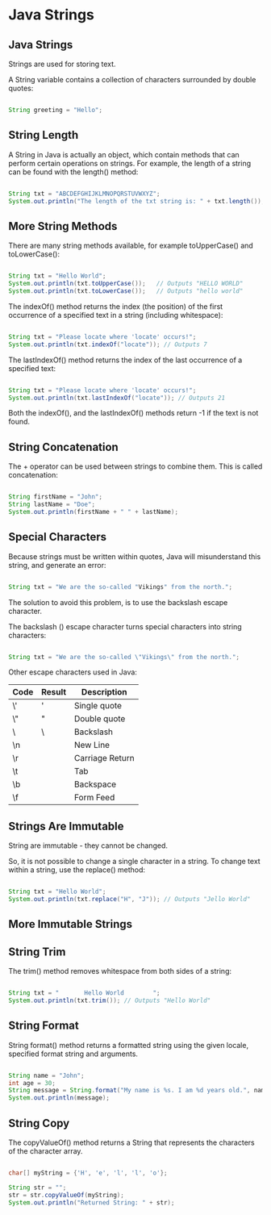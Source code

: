 
# Java Strings

## Java Strings

Strings are used for storing text.

A String variable contains a collection of characters surrounded by double quotes:

```java

String greeting = "Hello";

```

## String Length

A String in Java is actually an object, which contain methods that can perform certain operations on strings. For example, the length of a string can be found with the length() method:

```java

String txt = "ABCDEFGHIJKLMNOPQRSTUVWXYZ";
System.out.println("The length of the txt string is: " + txt.length());

```

## More String Methods  

There are many string methods available, for example toUpperCase() and toLowerCase():

```java

String txt = "Hello World";
System.out.println(txt.toUpperCase());   // Outputs "HELLO WORLD"
System.out.println(txt.toLowerCase());   // Outputs "hello world"

```

The indexOf() method returns the index (the position) of the first occurrence of a specified text in a string (including whitespace):

```java

String txt = "Please locate where 'locate' occurs!";
System.out.println(txt.indexOf("locate")); // Outputs 7

```

The lastIndexOf() method returns the index of the last occurrence of a specified text:

```java 

String txt = "Please locate where 'locate' occurs!";
System.out.println(txt.lastIndexOf("locate")); // Outputs 21

```

Both the indexOf(), and the lastIndexOf() methods return -1 if the text is not found.

## String Concatenation

The + operator can be used between strings to combine them. This is called concatenation:

```java

String firstName = "John";
String lastName = "Doe";
System.out.println(firstName + " " + lastName);

```

## Special Characters

Because strings must be written within quotes, Java will misunderstand this string, and generate an error:

```java

String txt = "We are the so-called "Vikings" from the north.";

```

The solution to avoid this problem, is to use the backslash escape character.

The backslash (\) escape character turns special characters into string characters:

```java

String txt = "We are the so-called \"Vikings\" from the north.";

```

Other escape characters used in Java:

| Code | Result | Description |
| ---- | ------ | ----------- |
| \\'  | '      | Single quote |
| \\"  | "      | Double quote |
| \\   | \      | Backslash |
| \n   |        | New Line |
| \r   |        | Carriage Return |
| \t   |        | Tab |
| \b   |        | Backspace |
| \f   |        | Form Feed |

## Strings Are Immutable

String are immutable - they cannot be changed.

So, it is not possible to change a single character in a string. To change text within a string, use the replace() method:

```java

String txt = "Hello World";
System.out.println(txt.replace("H", "J")); // Outputs "Jello World"

```

## More Immutable Strings



## String Trim

The trim() method removes whitespace from both sides of a string:

```java

String txt = "       Hello World        ";
System.out.println(txt.trim()); // Outputs "Hello World"

```

## String Format

String format() method returns a formatted string using the given locale, specified format string and arguments.

```java

String name = "John";
int age = 30;
String message = String.format("My name is %s. I am %d years old.", name, age);
System.out.println(message);

```


## String Copy

The copyValueOf() method returns a String that represents the characters of the character array.

```java

char[] myString = {'H', 'e', 'l', 'l', 'o'};

String str = "";
str = str.copyValueOf(myString);
System.out.println("Returned String: " + str);

```

